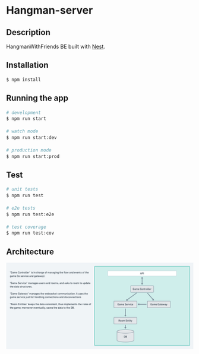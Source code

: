# Hangman-server

## Description

HangmanWithFriends BE built with [Nest](https://github.com/nestjs/nest).
## Installation

```bash
$ npm install
```

## Running the app

```bash
# development
$ npm run start

# watch mode
$ npm run start:dev

# production mode
$ npm run start:prod
```

## Test

```bash
# unit tests
$ npm run test

# e2e tests
$ npm run test:e2e

# test coverage
$ npm run test:cov
```

## Architecture

![Architecture](Hangman-server.png "Architecture")
